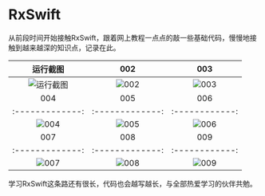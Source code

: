 # RxSwift

从前段时间开始接触RxSwift，跟着网上教程一点点的敲一些基础代码，慢慢地接触到越来越深的知识点，记录在此。

| 运行截图        |      002           |  003  |
| :-------------: |:-------------:| :------------:|
| ![运行截图](https://github.com/manofit/ScreenPics/blob/master/RxSwift/001.png)     | ![002](https://github.com/manofit/ScreenPics/blob/master/RxSwift/002.png) | ![003](https://github.com/manofit/ScreenPics/blob/master/RxSwift/003.png) |
| 004        |      005           |  006  |
| :-------------: |:-------------:| :------------:|
| ![004](https://github.com/manofit/ScreenPics/blob/master/RxSwift/004.png)     | ![005](https://github.com/manofit/ScreenPics/blob/master/RxSwift/004.png) | ![006](https://github.com/manofit/ScreenPics/blob/master/RxSwift/006.png) |
| 007        |      008           |  009  |
| :-------------: |:-------------:| :------------:|
| ![007](https://github.com/manofit/ScreenPics/blob/master/RxSwift/007.png)     | ![008](https://github.com/manofit/ScreenPics/blob/master/RxSwift/008.png) | ![009](https://github.com/manofit/ScreenPics/blob/master/RxSwift/009.png) |

学习RxSwift这条路还有很长，代码也会越写越长，与全部热爱学习的伙伴共勉。
